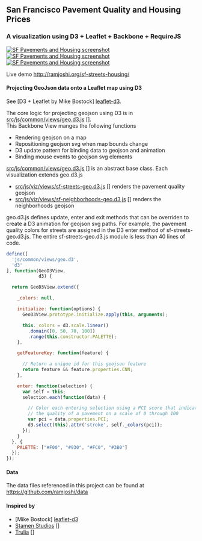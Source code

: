 ## San Francisco Pavement Quality and Housing Prices

### A visualization using D3 + Leaflet + Backbone + RequireJS

[![SF Pavements and Housing screenshot](http://ramjoshi.org/images/portfolio/sf-hood01.jpg)][sf-streets-housing] [![SF Pavements and Housing screenshot](http://ramjoshi.org/images/portfolio/sf-hood02.jpg)][sf-streets-housing] [![SF Pavements and Housing screenshot](http://ramjoshi.org/images/portfolio/sf-hood03.jpg)][sf-streets-housing]

Live demo http://ramjoshi.org/sf-streets-housing/

#### Projecting GeoJson data onto a Leaflet map using D3

See [D3 + Leaflet by Mike Bostock] [leaflet-d3].  

The core logic for projecting geojson using D3 is in [src/js/common/views/geo.d3.js] [].  
This Backbone View manges the following functions
- Rendering geojson on a map
- Repositioning geojson svg when map bounds change
- D3 update pattern for binding data to geojson and animation
- Binding mouse events to geojson svg elements

[src/js/common/views/geo.d3.js] [] is an abstract base class.
Each visualization extends geo.d3.js
- [src/js/viz/views/sf-streets-geo.d3.js] [] renders the pavement quality geojson
- [src/js/viz/views/sf-neighborhoods-geo.d3.js] [] renders the neighborhoods geojson

geo.d3.js defines update, enter and exit methods that can be overriden to create a D3 animation for geojson svg paths.
For example, the pavement quality colors for streets are assigned in the D3 enter method of sf-streets-geo.d3.js.
The entire sf-streets-geo.d3.js module is less than 40 lines of code.

```js
define([
  'js/common/views/geo.d3',
  'd3'
], function(GeoD3View,
            d3) {

  return GeoD3View.extend({

    _colors: null,

    initialize: function(options) {
      GeoD3View.prototype.initialize.apply(this, arguments);

      this._colors = d3.scale.linear()
        .domain([0, 50, 70, 100])
        .range(this.constructor.PALETTE);
    },

    getFeatureKey: function(feature) {

      // Return a unique id for this geojson feature
      return feature && feature.properties.CNN;
    },

    enter: function(selection) {
      var self = this;
      selection.each(function(data) {

        // Color each entering selection using a PCI score that indicates
        // the quality of a pavement on a scale of 0 through 100
        var pci = data.properties.PCI;
        d3.select(this).attr('stroke', self._colors(pci));
      });
    }
  }, {
    PALETTE: ["#F00", "#930", "#FC0", "#3B0"]
  });
});
```

#### Data
The data files referenced in this project can be found at https://github.com/ramjoshi/data

#### Inspired by
- [Mike Bostock] [leaflet-d3]
- [Stamen Studios] []
- [Trulia] []

[sf-streets-housing]: http://ramjoshi.org/sf-streets-housing "SF Pavement Quality and Housing Prices"
[leaflet-d3]: http://bost.ocks.org/mike/leaflet/ "D3 + Leaflet"
[src/js/common/views/geo.d3.js]: https://github.com/ramjoshi/sf-streets-housing/blob/master/src/js/common/views/geo.d3.js
[src/js/viz/views/sf-streets-geo.d3.js]: https://github.com/ramjoshi/sf-streets-housing/blob/master/src/js/viz/views/sf-streets-geo.d3.js
[src/js/viz/views/sf-neighborhoods-geo.d3.js]: https://github.com/ramjoshi/sf-streets-housing/blob/master/src/js/viz/views/sf-neighborhoods-geo.d3.js
[Stamen Studios]: http://studio.stamen.com/open/polymaps-org/ex/streets.html
[Trulia]: http://www.trulia.com/trends/vis/pricerange-sf/
